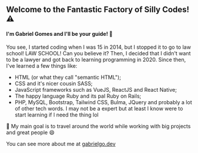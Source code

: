 ## Welcome to the Fantastic Factory of Silly Codes! :warning:
#### I'm Gabriel Gomes and I'll be your guide! :cop:
You see, I started coding when I was 15 in 2014, but I stopped it to go to law school! LAW SCHOOL! Can you believe it? Then, I decided that I didn't want to be a lawyer and got back to learning programming in 2020. Since then, I've learned a few things like:
- HTML (or what they call "semantic HTML");
- CSS and it's nicer cousin SASS;
- JavaScript frameworks such as VueJS, ReactJS and React Native;
- The happy language Ruby and its pal Ruby on Rails;
- PHP, MySQL, Bootstrap, Tailwind CSS, Bulma, JQuery and probably a lot of other tech words. I may not be a expert but at least I know were to start learning if I need the thing lol

:rocket: My main goal is to travel around the world while working with big projects and great people :smile:

You can see more about me at [gabrielgo.dev](https://gabrielgo.dev)
